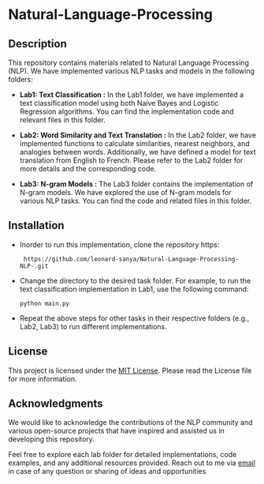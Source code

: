 # Natural-Language-Processing

## Description

This repository contains materials related to Natural Language Processing (NLP). We have implemented various NLP tasks and models in the following folders:

- **Lab1: Text Classification :** In the Lab1 folder, we have implemented a text classification model using both Naive Bayes and Logistic Regression algorithms. You can find the implementation code and relevant files in this folder.

- **Lab2: Word Similarity and Text Translation :** In the Lab2 folder, we have implemented functions to calculate similarities, nearest neighbors, and analogies between words. Additionally, we have defined a model for text translation from English to French. Please refer to the Lab2 folder for more details and the corresponding code.

- **Lab3: N-gram Models :** The Lab3 folder contains the implementation of N-gram models. We have explored the use of N-gram models for various NLP tasks. You can find the code and related files in this folder.

## Installation
- Inorder to run this implementation, clone the repository https:

       https://github.com/leonard-sanya/Natural-Language-Processing-NLP-.git      
      
- Change the directory to the desired task folder. For example, to run the text classification implementation in Lab1, use the following command:

      python main.py
  
- Repeat the above steps for other tasks in their respective folders (e.g., Lab2, Lab3) to run different implementations.


## License

This project is licensed under the [MIT License](LICENSE.md). Please read the License file for more information.

## Acknowledgments

We would like to acknowledge the contributions of the NLP community and various open-source projects that have inspired and assisted us in developing this repository.

Feel free to explore each lab folder for detailed implementations, code examples, and any additional resources provided. Reach out to me via [email](lsanya@aimsammi.org) in case of any question or sharing of ideas and opportunities
